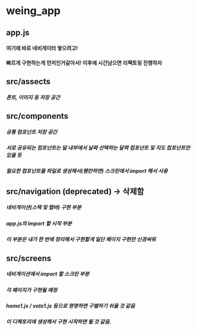 # weing_app

###
## app.js
#### 여기에 바로 네비게이터 쌓으려고! 
#### 빠르게 구현하는게 먼저인거같아서! 이후에 시간남으면 리팩토링 진행하자

### 
## src/assects
##### 폰트, 이미지 등 저장 공간

###
## src/components
##### 공통 컴포넌트 저장 공간
##### 서로 공유되는 컴포넌트는 달 내부에서 날짜 선택하는 달력 컴포넌트 및 지도 컴포넌트만 있을 듯
##### 필요한 컴포넌트들 파일로 생성해서(웬만하면) 스크린에서 import 해서 사용

###
## src/navigation (deprecated) -> 삭제함
##### 네비게이션(스택 및 탭바) 구현 부분
##### app.js의 import 할 시작 부분
##### 이 부분은 내가 한 번에 정리해서 구현할게 일단 페이지 구현만 신경써줘

## src/screens
##### 네비게이션에서 import 할 스크린 부분
##### 각 페이지가 구현될 예정
##### home1.js / vote1.js 등으로 명명하면 구별하기 쉬울 것 같음
##### 이 디렉토리에 생성해서 구현 시작하면 될 것 같음.
